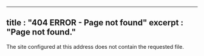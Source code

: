 
---
title         : "404 ERROR - Page not found"
excerpt       : "Page not found."
---

The site configured at this address does not contain the requested file. 
